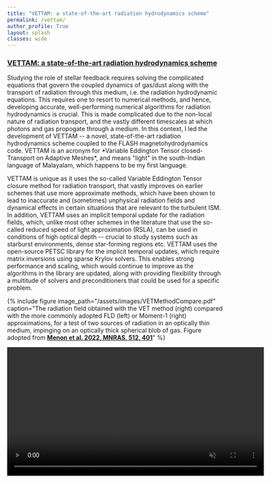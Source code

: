 ```yaml
---
title: "VETTAM: a state-of-the-art radiation hydrodynamics scheme"
permalink: /vettam/
author_profile: True
layout: splash
classes: wide
---
```


<h3><u>
  VETTAM: a state-of-the-art radiation hydrodynamics scheme
</u> </h3>
Studying the role of stellar feedback requires solving the complicated equations that govern the coupled dynamics of gas/dust along with the transport of radiation through this medium, i.e. the radiation hydrodynamic equations. This requires one to resort to numerical methods, and hence, developing accurate, well-performing numerical algorithms for radiation hydrodynamics is crucial. This is made complicated due to the non-local nature of radiation transport, and the vastly different timescales at which photons and gas propogate through a medium. In this context, I led the development of VETTAM -- a novel, state-of-the-art radiation hydrodynamics scheme coupled to the FLASH magnetohydrodynamics code. VETTAM is an acronym for *Variable Eddington Tensor closed-Transport on Adaptive Meshes*, and means "light" in the south-Indian language of Malayalam, which happens to be my first language.

VETTAM is unique as it uses the so-called Variable Eddington Tensor closure method for radiation transport, that vastly improves on earlier schemes that use more approximate methods, which have been shown to lead to inaccurate and (sometimes) unphysical radiation fields and dynamical effects in certain situations that are relevant to the turbulent ISM. In addition, VETTAM uses an implicit temporal update for the radiation fields, which, unlike most other schemes in the literature that use the so-called reduced speed of light approximation (RSLA), can be used in conditions of high optical depth -- crucial to study systems such as starburst environments, dense star-forming regions etc. VETTAM uses the open-source PETSC library for the implicit temporal updates, which require matrix inversions using sparse Krylov solvers. This enables strong performance and scaling, which would continue to improve as the algorithms in the library are updated, along with providing flexibility through a multitude of solvers and preconditioners that could be used for a specific problem. 

{% include figure image_path="/assets/images/VETMethodCompare.pdf" caption="The radiation field obtained with the VET method (right) compared with the more commonly adopted FLD (left) or Moment-1 (right) approximations, for a test of two sources of radiation in an optically thin medium, impinging on an optically thick spherical blob of gas. Figure adopted from [**Menon et al. 2022, MNRAS, 512, 401**](https://ui.adsabs.harvard.edu/abs/2022MNRAS.512..401M/abstract)" %}

<video muted autoplay controls width="600" controls="controls">
  <source src="/assets/videos/temp_nSide4.mp4" type="video/mp4">
</video>